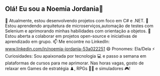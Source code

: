 ## Olá! Eu sou a Noemia Jordania👋
🔭 Atualmente, estou desenvolvendo projetos com foco em C# e .NET.
🌱 Estou aprendendo arquitetura de microserviços,automação de testes com Selenium e aprimorando minhas habilidades com orientação a objetos.
👯 Estou aberta a colaborar em projetos open-source e iniciativas de aprendizado em grupo.
📫 Me encontre no LinkedIn: www.linkedin.com/in/noemia-jordania-53a022251
😄 Pronomes: Ela/Dela
⚡ Curiosidades: Sou apaixonada por tecnologia 💻 e passo a semana em plataformas de cursos para me aprimorar. Nas horas vagas, gosto de relaxar em Games de estratégia ♟️, RPGs 🧙‍♀️ e simuladores 🎮!
